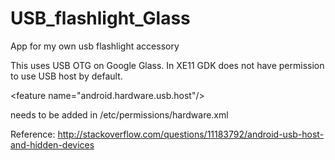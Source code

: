 USB_flashlight_Glass
====================

App for my own usb flashlight accessory

This uses USB OTG on Google Glass. In XE11 GDK does not have permission to use USB host by default.  

\<feature name="android.hardware.usb.host"/\>     

needs to be added in /etc/permissions/hardware.xml 

Reference: http://stackoverflow.com/questions/11183792/android-usb-host-and-hidden-devices


